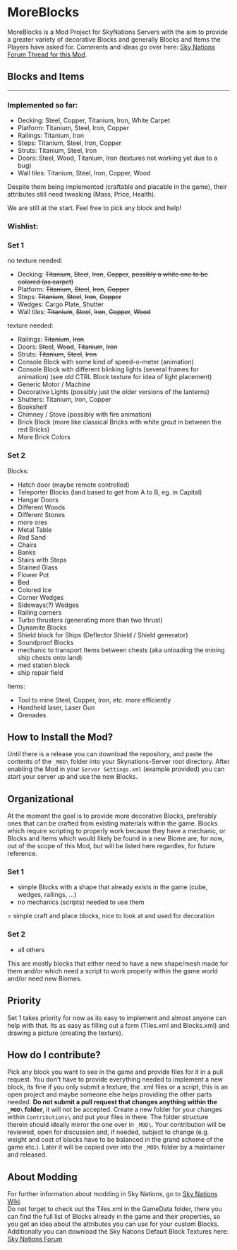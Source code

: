 # MoreBlocks
MoreBlocks is a Mod Project for SkyNations Servers with the aim to provide a greater variety of decorative Blocks and generally Blocks and Items the Players have asked for. Comments and ideas go over here: [Sky Nations Forum Thread for this Mod](http://skynations.net/community/viewtopic.php?f=11&t=1009 "Sky Nations Forum Thread for this Mod").

## Blocks and Items
---

### Implemented so far:
- Decking: Steel, Copper, Titanium, Iron, White Carpet
- Platform: Titanium, Steel, Iron, Copper
- Railings: Titanium, Iron
- Steps: Titanium, Steel, Iron, Copper
- Struts: Titanium, Steel, Iron
- Doors: Steel, Wood, Titanium, Iron (textures not working yet due to a bug)
- Wall tiles: Titanium, Steel, Iron, Copper, Wood

Despite them being implemented (craftable and placable in the game), their attributes still need tweaking (Mass, Price, Health).  

We are still at the start. Feel free to pick any block and help!

### Wishlist:
### Set 1
no texture needed:
- Decking: ~~Titanium~~, ~~Steel~~, ~~Iron~~, ~~Copper~~, ~~possibly a white one to be colored (as carpet)~~
- Platform: ~~Titanium~~, ~~Steel~~, ~~Iron~~, ~~Copper~~
- Steps: ~~Titanium~~, ~~Steel~~, ~~Iron~~, ~~Copper~~
- Wedges: Cargo Plate, Shutter
- Wall tiles: ~~Titanium~~, ~~Steel~~, ~~Iron~~, ~~Copper~~, ~~Wood~~

texture needed:
- Railings: ~~Titanium~~, ~~Iron~~
- Doors: ~~Steel~~, ~~Wood~~, ~~Titanium~~, ~~Iron~~
- Struts: ~~Titanium~~, ~~Steel~~, ~~Iron~~
- Console Block with some kind of speed-o-meter (animation)
- Console Block with different blinking lights (several frames for animation) (see old CTRL Block texture for idea of light placement)
- Generic Motor / Machine
- Decorative Lights (possibly just the older versions of the lanterns)
- Shutters: Titanium, Iron, Copper
- Bookshelf
- Chimney / Stove (possibly with fire animation)
- Brick Block (more like classical Bricks with white grout in between the red Bricks)
- More Brick Colors

### Set 2
Blocks:
- Hatch door (maybe remote controlled)
- Teleporter Blocks (land based to get from A to B, eg. in Capital)
- Hangar Doors
- Different Woods
- Different Stones
- more ores
- Metal Table
- Red Sand
- Chairs
- Banks
- Stairs with Steps
- Stained Glass
- Flower Pot
- Bed
- Colored Ice
- Corner Wedges
- Sideways(?) Wedges
- Railing corners
- Turbo thrusters (generating more than two thrust)
- Dynamite Blocks
- Shield block for Ships (Deflector Shield / Shield generator)
- Soundproof Blocks
- mechanic to transport Items between chests (aka unloading the mining ship chests onto land)
- med station block
- ship repair field

Items:
- Tool to mine Steel, Copper, Iron, etc. more efficiently
- Handheld laser, Laser Gun
- Grenades

## How to Install the Mod?

Until there is a release you can download the repository, and paste the contents of the `_MOD\` folder into your Skynations-Server root directory. After enabling the Mod in your `Server Settings.xml` (example provided) you can start your server up and use the new Blocks.

## Organizational

At the moment the goal is to provide more decorative Blocks, preferably ones that can be crafted from existing materials within the game. Blocks which require scripting to properly work because they have a mechanic, or Blocks and Items which would likely be found in a new Biome are, for now, out of the scope of this Mod, but will be listed here regardles, for future reference. 

### Set 1
- simple Blocks with a shape that already exists in the game (cube, wedges, railings, ...)
- no mechanics (scripts) needed to use them

= simple craft and place blocks, nice to look at and used for decoration
### Set 2
- all others

This are mostly blocks that either need to have a new shape/mesh made for them and/or which need a script to work properly within the game world and/or need new Biomes.

## Priority
Set 1 takes priority for now as its easy to implement and almost anyone can help with that. Its as easy as filling out a form (Tiles.xml and Blocks.xml) and drawing a picture (creating the texture).

## How do I contribute?
Pick any block you want to see in the game and provide files for it in a pull request. You don't have to provide everything needed to implement a new block, its fine if you only submit a texture, the .xml files or a script, this is an open project and maybe someone else helps providing the other parts needed.
**Do not submit a pull request that changes anything within the `_MOD\` folder**, it will not be accepted. Create a new folder for your changes within `Contributions\` and put your files in there. The folder structure therein should ideally mirror the one over in `_MOD\`. Your contribution will be reviewed, open for discussion and, if needed, subject to change (e.g. weight and cost of blocks have to be balanced in the grand scheme of the game etc.). Later it will be copied over into the `_MOD\` folder by a maintainer and released. 

## About Modding
For further information about modding in Sky Nations, go to [Sky Nations Wiki](http://wiki.skynations.net/doku.php?id=modding "Sky Nations Wiki - Modding").  
Do not forget to check out the Tiles.xml in the GameData folder, there you can find the full list of Blocks already in the game and their properties, so you get an idea about the attributes you can use for your custom Blocks.
Additionally you can download the Sky Nations Default Block Textures here: [Sky Nations Forum](http://skynations.net/community/viewtopic.php?f=11&t=879 "Sky Nations Forum - Sky Nations Default Textures - For making new texture packs")